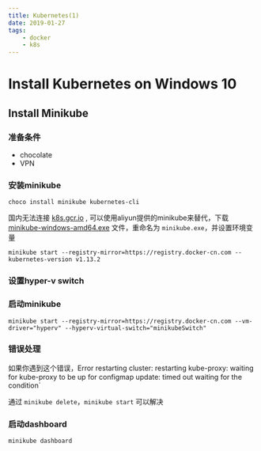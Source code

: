 ```yaml
---
title: Kubernetes(1)
date: 2019-01-27
tags: 
    - docker
    - k8s
---
```

# Install Kubernetes on Windows 10

## Install Minikube

### 准备条件

- chocolate
- VPN

### 安装minikube

`choco install minikube kubernetes-cli`

国内无法连接 [k8s.gcr.io](https://k8s.gcr.io) , 可以使用aliyun提供的minikube来替代，下载 [minikube-windows-amd64.exe](http://kubernetes.oss-cn-hangzhou.aliyuncs.com/minikube/releases/v0.25.2/minikube-windows-amd64.exe?spm=a2c4e.11153940.blogcont221687.29.20be4cecbKLHr4&file=minikube-windows-amd64.exe) 文件，重命名为 `minikube.exe`，并设置环境变量

`minikube start --registry-mirror=https://registry.docker-cn.com --kubernetes-version v1.13.2`

### 设置hyper-v switch

### 启动minikube

`minikube start --registry-mirror=https://registry.docker-cn.com --vm-driver="hyperv" --hyperv-virtual-switch="minikubeSwitch"`

### 错误处理

如果你遇到这个错误，Error restarting cluster: restarting kube-proxy: waiting for kube-proxy to be up for configmap update: timed out waiting for the condition`

通过 `minikube delete`，`minikube start` 可以解决

### 启动dashboard

`minikube dashboard`
